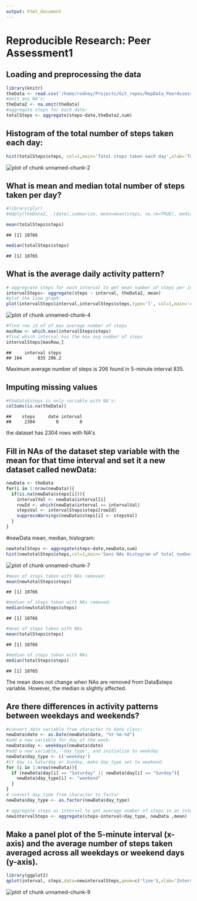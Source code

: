 ```yaml
---
output: html_document
---
```

# Reproducible Research: Peer Assessment1

## Loading and preprocessing the data

```r
library(knitr)
theData <- read.csv('/home/rodney/Projects/Git_repos/RepData_PeerAssessment1/activity.csv', stringsAsFactors=FALSE, header=TRUE)
#omit any NA's:
theData2 <- na.omit(theData)
#aggregate steps for each date:
totalSteps <- aggregate(steps~date,theData2,sum)
```

## Histogram of the total number of steps taken each day:

```r
hist(totalSteps$steps, col=1,main='Total steps taken each day',xlab='Total steps')
```

![plot of chunk unnamed-chunk-2](figure/unnamed-chunk-2.png) 

## What is mean and median total number of steps taken per day?

```r
#library(plyr)
#ddply(theData2, .(date),summarize, mean=mean(steps, na.rm=TRUE), median=median(steps, na.rm=T))

mean(totalSteps$steps)
```

```
## [1] 10766
```

```r
median(totalSteps$steps)
```

```
## [1] 10765
```

## What is the average daily activity pattern?

```r
# aggregrate steps for each interval to get mean number of steps per interval
intervalSteps<- aggregate(steps ~ interval, theData2, mean)
#plot the line graph:
plot(intervalSteps$interval,intervalSteps$steps,type='l', col=1,main='Average number of steps for all days',xlab='Interval',ylab='Average number of steps')
```

![plot of chunk unnamed-chunk-4](figure/unnamed-chunk-4.png) 

```r
#find row id of of max average number of steps
masRow <- which.max(intervalSteps$steps)
#find which interval has the max avg number of steps
intervalSteps[masRow,]
```

```
##     interval steps
## 104      835 206.2
```
Maximum average number of steps is 206 found in 5-minute interval 835.

## Imputing missing values

```r
#theData$steps is only variable with NA's:
colSums(is.na(theData))
```

```
##    steps     date interval 
##     2304        0        0
```
the dataset has 2304 rows with NA's

## Fill in NAs of the dataset step variable with the mean for that time interval and set it a new dataset called newData:

```r
newData <- theData
for(i in 1:nrow(newData)){
  if(is.na(newData$steps[i])){
    intervalVal <- newData$interval[i]
    rowId <- which(newData$interval == intervalVal)
    stepsVal <- intervalSteps$steps[rowId]
    suppressWarnings(newData$steps[i] <- stepsVal)
  }
}
```
#newData mean, median, histogram:

```r
newtotalSteps <- aggregate(steps~date,newData,sum)
hist(newtotalSteps$steps,col=1,main='Sans NAs Histogram of total number of steps taken per day',xlab='Total steps taken per day')
```

![plot of chunk unnamed-chunk-7](figure/unnamed-chunk-7.png) 

```r
#mean of steps taken with NAs removed:
mean(newtotalSteps$steps)
```

```
## [1] 10766
```

```r
#median of steps taken with NAs removed:
median(newtotalSteps$steps)
```

```
## [1] 10766
```

```r
#mean of steps taken with NAs
mean(totalSteps$steps)
```

```
## [1] 10766
```

```r
#median of steps taken with NAs
median(totalSteps$steps)
```

```
## [1] 10765
```
The mean does not change when NAs are removed from Data$steps variable. However, the median is slightly affected.

## Are there differences in activity patterns between weekdays and weekends?

```r
#convert date variable from character to date class:
newData$date <- as.Date(newData$date, "%Y-%m-%d")
#add a new variable for day of the week:
newData$day <- weekdays(newData$date)
#add a new variable, 'day_type', and initialize to weekday
newData$day_type <- c('weekday')
#if day is Saturday or Sunday, make day_type set to weekend:
for (i in 1:nrow(newData)){
  if (newData$day[i] == "Saturday" || newData$day[i] == "Sunday"){
    newData$day_type[i] <- "weekend"
  }
}
# convert day_time from character to factor
newData$day_type <- as.factor(newData$day_type)

# aggregate steps as interval to get average number of steps in an interval across all days
newintervalSteps <- aggregate(steps~interval+day_type, newData ,mean)
```
## Make a panel plot of the 5-minute interval (x-axis) and the average number of steps taken averaged across all weekdays or weekend days (y-axis).

```r
library(ggplot2)
qplot(interval, steps,data=newintervalSteps,geom=c('line'),xlab='Interval', ylab='Number of Steps', main='')+facet_wrap(~day_type, ncol=1)
```

![plot of chunk unnamed-chunk-9](figure/unnamed-chunk-9.png) 

